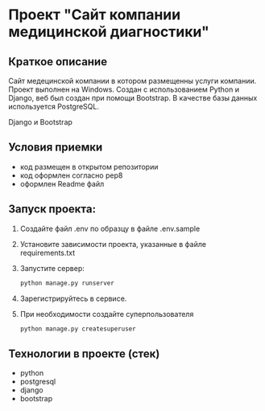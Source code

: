 ﻿# Проект "Сайт компании медицинской диагностики"

## Краткое описание
Сайт медецинской компании в котором размещенны услуги компании. 
Проект выполнен на Windows. Создан с использованием Python и Django,
веб был создан при помощи Bootstrap.  В качестве базы данных используется PostgreSQL.

Django и Bootstrap



## Условия приемки

- код размещен в открытом репозитории
- код оформлен согласно pep8
- оформлен Readme файл

## Запуск проекта:
1. Создайте файл .env по образцу в файле .env.sample
2. Установите зависимости проекта, указанные в файле requirements.txt
3. Запустите сервер:
   ```bash
   python manage.py runserver
   ```
4. Зарегистрируйтесь в сервисе.
5. При необходимости создайте суперпользователя

   ```bash
   python manage.py createsuperuser
   ```


## Технологии в проекте (стек)

- python
- postgresql
- django
- bootstrap
   
